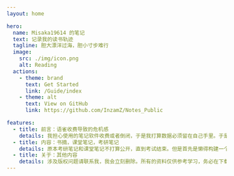 ```yaml
---
layout: home

hero:
  name: Misaka19614 的笔记
  text: 记录我的读书轨迹
  tagline: 胆大漂洋过海，胆小寸步难行
  image:
    src: ./img/icon.png
    alt: Reading
  actions:
    - theme: brand
      text: Get Started
      link: /Guide/index
    - theme: alt
      text: View on GitHub
      link: https://github.com/InzamZ/Notes_Public

features:
  - title: 前言：语雀收费导致的危机感
    details: 我担心使用的笔记软件收费或者倒闭，于是我打算数据必须留在自己手里。于是一想自己搭建博客不就是这个目的？但是担心博客东西太杂，于是另外搭建一个 vitepress 储存笔记，同时避免审查与敏感词。
  - title: 内容：书摘，课堂笔记，考研笔记
    details: 原本考研笔记和课堂笔记不打算公开，直到考试结束。但是首先是懒得构建一个鉴权界面，其次我觉得访问量有限，少数人看到我觉得影响不大，所以全部公开了。
  - title: 关于：其他内容
    details: 涉及版权问题请联系我，我会立刻删除。所有的资料仅供参考学习，务必在下载后 24 小时内删除。笔记会比较杂和随意，不像博客可能写的比较认真，更新比较频繁。
---
```



